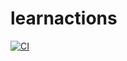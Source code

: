 # learnactions
[![CI](https://github.com/edocipriano/learnactions/actions/workflows/blank.yml/badge.svg)](https://github.com/edocipriano/learnactions/actions/workflows/blank.yml)
